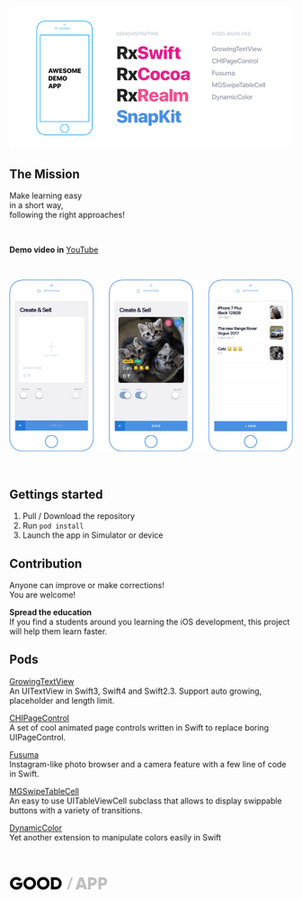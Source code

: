 ![Awesome demo app in Swift](https://raw.githubusercontent.com/mixdesign/awesome-demo-app/master/tools/res/cover.png)

## The Mission
Make learning easy<br/>
in a short way, <br/>
following the right approaches!

<br/>

**Demo video in** [YouTube](https://youtu.be/GRRI8sgdGRg)

<br/>

![Awesome demo app screens](https://raw.githubusercontent.com/mixdesign/awesome-demo-app/master/tools/res/demo.png)

<br/>

## Gettings started
1. Pull / Download the repository
2. Run `pod install`
3. Launch the app in Simulator or device


## Contribution
Anyone can improve or make corrections!<br/>
You are welcome!

**Spread the education**<br/>
If you find a students around you learning the iOS development, this project will help them learn faster.

## Pods
[GrowingTextView](https://github.com/KennethTsang/GrowingTextView)<br/>
An UITextView in Swift3, Swift4 and Swift2.3. Support auto growing, placeholder and length limit.<br/>

[CHIPageControl](https://github.com/ChiliLabs/CHIPageControl)<br/>
A set of cool animated page controls written in Swift to replace boring UIPageControl.

[Fusuma](https://github.com/ytakzk/Fusuma)<br/>
Instagram-like photo browser and a camera feature with a few line of code in Swift.<br/>

[MGSwipeTableCell](https://github.com/MortimerGoro/MGSwipeTableCell)<br/>
An easy to use UITableViewCell subclass that allows to display swippable buttons with a variety of transitions.<br/>

[DynamicColor](https://github.com/yannickl/DynamicColor)<br/>
Yet another extension to manipulate colors easily in Swift<br/>

<br/><br/>

<div>
<a href="https://goodapp.io">
  
![Good App logo](https://raw.githubusercontent.com/mixdesign/awesome-demo-app/master/tools/res/goodapp-logo.png)

</a>
